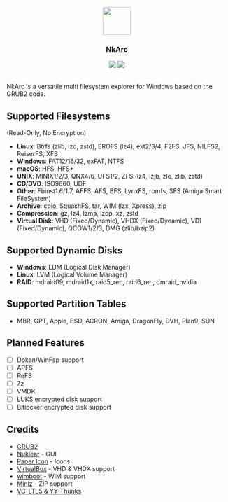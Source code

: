<br />
<div align="center">
  <img src="nuklear.ico" width="64" height="64">
  <h3 align="center">NkArc</h3>
  <img src="https://img.shields.io/github/license/a1ive/NkArc">
  <img src="https://img.shields.io/github/actions/workflow/status/a1ive/NkArc/msbuild.yml">
</div>
<br />

NkArc is a versatile multi filesystem explorer for Windows based on the GRUB2 code.

## Supported Filesystems
(Read-Only, No Encryption)
- **Linux**: Btrfs (zlib, lzo, zstd), EROFS (lz4), ext2/3/4, F2FS, JFS, NILFS2, ReiserFS, XFS
- **Windows**: FAT12/16/32, exFAT, NTFS
- **macOS**: HFS, HFS+
- **UNIX**: MINIX1/2/3, QNX4/6, UFS1/2, ZFS (lz4, lzjb, zle, zlib, zstd)
- **CD/DVD**: ISO9660, UDF
- **Other**: Fbinst1.6/1.7, AFFS, AFS, BFS, LynxFS, romfs, SFS (Amiga Smart FileSystem)
- **Archive**: cpio, SquashFS, tar, WIM (lzx, Xpress), zip
- **Compression**: gz, lz4, lzma, lzop, xz, zstd
- **Virtual Disk**: VHD (Fixed/Dynamic), VHDX (Fixed/Dynamic), VDI (Fixed/Dynamic), QCOW1/2/3, DMG (zlib/bzip2)
## Supported Dynamic Disks
- **Windows**: LDM (Logical Disk Manager)
- **Linux**: LVM (Logical Volume Manager)
- **RAID**: mdraid09, mdraid1x, raid5_rec, raid6_rec, dmraid_nvidia
## Supported Partition Tables
- MBR, GPT, Apple, BSD, ACRON, Amiga, DragonFly, DVH, Plan9, SUN
 
## Planned Features
- [ ] Dokan/WinFsp support
- [ ] APFS
- [ ] ReFS
- [ ] 7z
- [ ] VMDK
- [ ] LUKS encrypted disk support
- [ ] Bitlocker encrypted disk support

## Credits
- [GRUB2](https://www.gnu.org/software/grub/)
- [Nuklear](https://github.com/Immediate-Mode-UI/Nuklear) - GUI
- [Paper Icon](https://github.com/snwh/paper-icon-theme) - Icons
- [VirtualBox](https://www.virtualbox.org) - VHD & VHDX support
- [wimboot](https://github.com/ipxe/wimboot) - WIM support
- [Miniz](https://github.com/richgel999/miniz) - ZIP support
- [VC-LTL5 & YY-Thunks](https://github.com/Chuyu-Team)
